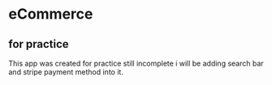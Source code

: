 # eCommerce

## for practice

This app was created for practice still incomplete i will be adding search bar and stripe payment method into it.
